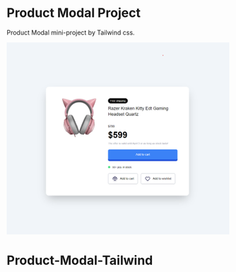 # Product Modal Project

Product Modal mini-project by Tailwind css.

![Alt text](images/product-modal.png)
# Product-Modal-Tailwind
